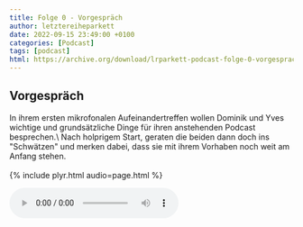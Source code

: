 ```yaml
---
title: Folge 0 - Vorgespräch
author: letztereiheparkett
date: 2022-09-15 23:49:00 +0100
categories: [Podcast]
tags: [podcast]
html: https://archive.org/download/lrparkett-podcast-folge-0-vorgesprach/LRParkett%20Podcast%20Folge%200%20-%20Vorgespr%C3%A4ch.mp3
---
```


## Vorgespräch

In ihrem ersten mikrofonalen Aufeinandertreffen wollen Dominik und Yves wichtige und grundsätzliche Dinge für ihren anstehenden Podcast besprechen.\\
Nach holprigem Start, geraten die beiden dann doch ins "Schwätzen" und merken dabei, dass sie mit ihrem Vorhaben noch weit am Anfang stehen.
<br>
<br>
{% include plyr.html audio=page.html %}

 <audio controls>
  <source src="https://archive.org/download/lrparkett-podcast-folge-0-vorgesprach/LRParkett%20Podcast%20Folge%200%20-%20Vorgespr%C3%A4ch.mp3" type="audio/mpeg">
</audio> 

<link rel="stylesheet" href="https://cdn.plyr.io/3.7.3/plyr.css" />

<script src="https://cdn.plyr.io/3.7.3/plyr.polyfilled.js"></script>

<script>
const player = new Plyr('audio', {
	controls: [   
                'restart', // Restart playback    
                'rewind', // Rewind by the seek time (default 10 seconds)    
                'play', // Play/pause playback   
                'fast-forward', // Fast forward by the seek time (default 10 seconds)    
                'progress', // The progress bar and scrubber for playback and buffering    
                'current-time', // The current time of playback    
                'duration', // The full duration of the media    
                'mute', // Toggle mute    
                'volume', // Volume control    
                'settings', // Settings menu    
                'download', // Show a download button with a link to either the current source or a custom URL you specify in your options    
            ]
});

// Expose player so it can be used from the console
window.player = player;

</script>